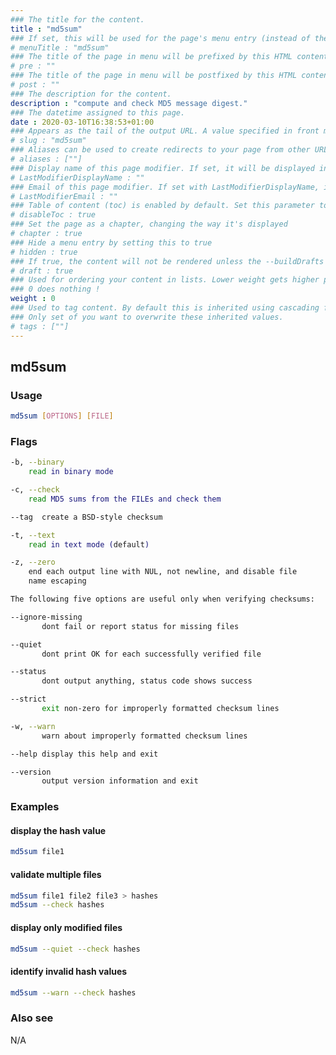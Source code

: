 ```yaml
---
### The title for the content.
title : "md5sum"
### If set, this will be used for the page's menu entry (instead of the `title` attribute)
# menuTitle : "md5sum"
### The title of the page in menu will be prefixed by this HTML content
# pre : ""
### The title of the page in menu will be postfixed by this HTML content
# post : ""
### The description for the content.
description : "compute and check MD5 message digest."
### The datetime assigned to this page.
date : 2020-03-10T16:38:53+01:00
### Appears as the tail of the output URL. A value specified in front matter will override the segment of the URL based on the filename.
# slug : "md5sum"
### Aliases can be used to create redirects to your page from other URLs.
# aliases : [""]
### Display name of this page modifier. If set, it will be displayed in the footer.
# LastModifierDisplayName : ""
### Email of this page modifier. If set with LastModifierDisplayName, it will be displayed in the footer
# LastModifierEmail : ""
### Table of content (toc) is enabled by default. Set this parameter to true to disable it.
# disableToc : true
### Set the page as a chapter, changing the way it's displayed
# chapter : true
### Hide a menu entry by setting this to true
# hidden : true
### If true, the content will not be rendered unless the --buildDrafts flag is passed to the hugo command.
# draft : true
### Used for ordering your content in lists. Lower weight gets higher precedence. So content with lower weight will come first.
### 0 does nothing !
weight : 0
### Used to tag content. By default this is inherited using cascading from _index.md files
### Only set of you want to overwrite these inherited values.
# tags : [""]
---
```


## md5sum

### Usage

```bash
md5sum [OPTIONS] [FILE]
```

### Flags

```bash
-b, --binary
    read in binary mode

-c, --check
    read MD5 sums from the FILEs and check them

--tag  create a BSD-style checksum

-t, --text
    read in text mode (default)

-z, --zero
    end each output line with NUL, not newline, and disable file
    name escaping

The following five options are useful only when verifying checksums:

--ignore-missing
       dont fail or report status for missing files

--quiet
       dont print OK for each successfully verified file

--status
       dont output anything, status code shows success

--strict
       exit non-zero for improperly formatted checksum lines

-w, --warn
       warn about improperly formatted checksum lines

--help display this help and exit

--version
       output version information and exit
```

### Examples

#### display the hash value

```bash
md5sum file1
```

#### validate multiple files

```bash
md5sum file1 file2 file3 > hashes
md5sum --check hashes
```

#### display only modified files

```bash
md5sum --quiet --check hashes
```

#### identify invalid hash values

```bash
md5sum --warn --check hashes
```

### Also see

N/A
